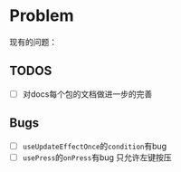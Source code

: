# Problem
现有的问题：

## TODOS
- [ ] 对docs每个包的文档做进一步的完善




## Bugs
- [ ] `useUpdateEffectOnce`的`condition`有bug 
- [ ] `usePress`的`onPress`有bug 只允许左键按压
